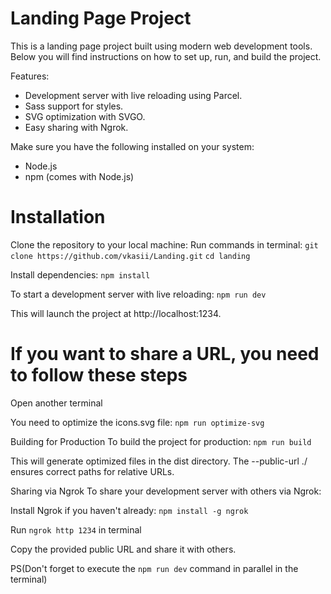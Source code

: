 # Landing Page Project

This is a landing page project built using modern web development tools. Below you will find instructions on how to set up, run, and build the project.

Features:
  - Development server with live reloading using Parcel.
  - Sass support for styles.
  - SVG optimization with SVGO.
  - Easy sharing with Ngrok.

Make sure you have the following installed on your system:
  - Node.js
  - npm (comes with Node.js)

# Installation

Clone the repository to your local machine:
Run commands in terminal:
  `git clone https://github.com/vkasii/Landing.git`
  `cd landing`
    
Install dependencies:
  `npm install`

To start a development server with live reloading:
  `npm run dev`

This will launch the project at http://localhost:1234.

# If you want to share a URL, you need to follow these steps
Open another terminal

You need to optimize the icons.svg file:
  `npm run optimize-svg`
  
Building for Production
To build the project for production:
  `npm run build`

This will generate optimized files in the dist directory. The --public-url ./ ensures correct paths for relative URLs.

Sharing via Ngrok
To share your development server with others via Ngrok:

Install Ngrok if you haven't already:
  `npm install -g ngrok`
  
Run `ngrok http 1234` in terminal
  
Copy the provided public URL and share it with others.

PS(Don't forget to execute the `npm run dev` command in parallel in the terminal)
